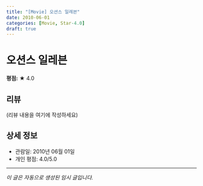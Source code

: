 ```yaml
---
title: "[Movie] 오션스 일레븐"
date: 2010-06-01
categories: [Movie, Star-4.0]
draft: true
---
```


# 오션스 일레븐

**평점:** ★ 4.0

## 리뷰

(리뷰 내용을 여기에 작성하세요)

## 상세 정보

- 관람일: 2010년 06월 01일
- 개인 평점: 4.0/5.0

---

*이 글은 자동으로 생성된 임시 글입니다.*

